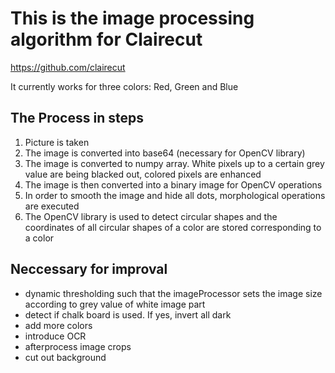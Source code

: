 # This is the image processing algorithm for Clairecut

https://github.com/clairecut

It currently works for three colors: Red, Green and Blue

## The Process in steps
1. Picture is taken
2. The image is converted into base64 (necessary for OpenCV library)
3. The image is converted to numpy array. White pixels up to a certain grey value are being blacked out, colored pixels are enhanced
4. The image is then converted into a binary image for OpenCV operations
5. In order to smooth the image and hide all dots, morphological operations are executed
6. The OpenCV library is used to detect circular shapes and the coordinates of all circular shapes of a color are stored corresponding to a color



## Neccessary for improval
- dynamic thresholding such that the imageProcessor sets the image size according to grey value of white image part
- detect if chalk board is used. If yes, invert all dark
- add more colors
- introduce OCR
- afterprocess image crops
- cut out background




